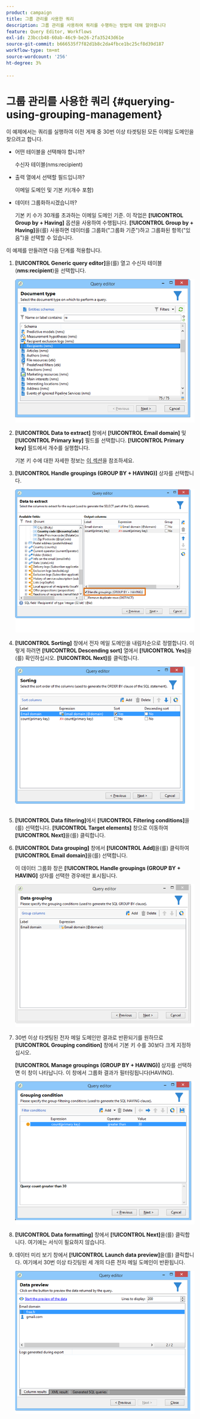 ```yaml
---
product: campaign
title: 그룹 관리를 사용한 쿼리
description: 그룹 관리를 사용하여 쿼리를 수행하는 방법에 대해 알아봅니다
feature: Query Editor, Workflows
exl-id: 23bccb48-60ab-46c9-be26-2fa35243d61e
source-git-commit: b666535f7f82d1b8c2da4fbce1bc25cf8d39d187
workflow-type: tm+mt
source-wordcount: '256'
ht-degree: 3%

---
```


# 그룹 관리를 사용한 쿼리 {#querying-using-grouping-management}



이 예제에서는 쿼리를 실행하여 이전 게재 중 30번 이상 타겟팅된 모든 이메일 도메인을 찾으려고 합니다.

* 어떤 테이블을 선택해야 합니까?

  수신자 테이블(nms:recipient)

* 출력 열에서 선택할 필드입니까?

  이메일 도메인 및 기본 키(개수 포함)

* 데이터 그룹화하시겠습니까?

  기본 키 수가 30개를 초과하는 이메일 도메인 기준. 이 작업은 **[!UICONTROL Group by + Having]** 옵션을 사용하여 수행됩니다. **[!UICONTROL Group by + Having]**&#x200B;을(를) 사용하면 데이터를 그룹화(&quot;그룹화 기준&quot;)하고 그룹화된 항목(&quot;있음&quot;)을 선택할 수 있습니다.

이 예제를 만들려면 다음 단계를 적용합니다.

1. **[!UICONTROL Generic query editor]**&#x200B;을(를) 열고 수신자 테이블(**nms:recipient**)을 선택합니다.

   ![](assets/query_editor_02.png)

1. **[!UICONTROL Data to extract]** 창에서 **[!UICONTROL Email domain]** 및 **[!UICONTROL Primary key]** 필드를 선택합니다. **[!UICONTROL Primary key]** 필드에서 개수를 실행합니다.

   기본 키 수에 대한 자세한 정보는 [이 섹션](../../platform/using/defining-filter-conditions.md#building-expressions)을 참조하세요.

1. **[!UICONTROL Handle groupings (GROUP BY + HAVING)]** 상자를 선택합니다.

   ![](assets/query_editor_nveau_29.png)

1. **[!UICONTROL Sorting]** 창에서 전자 메일 도메인을 내림차순으로 정렬합니다. 이렇게 하려면 **[!UICONTROL Descending sort]** 열에서 **[!UICONTROL Yes]**&#x200B;을(를) 확인하십시오. **[!UICONTROL Next]**&#x200B;를 클릭합니다.

   ![](assets/query_editor_nveau_70.png)

1. **[!UICONTROL Data filtering]**&#x200B;에서 **[!UICONTROL Filtering conditions]**&#x200B;을(를) 선택합니다. **[!UICONTROL Target elements]** 창으로 이동하여 **[!UICONTROL Next]**&#x200B;을(를) 클릭합니다.
1. **[!UICONTROL Data grouping]** 창에서 **[!UICONTROL Add]**&#x200B;을(를) 클릭하여 **[!UICONTROL Email domain]**&#x200B;을(를) 선택합니다.

   이 데이터 그룹화 창은 **[!UICONTROL Handle groupings (GROUP BY + HAVING]** 상자를 선택한 경우에만 표시됩니다.

   ![](assets/query_editor_blocklist_04.png)

1. 30번 이상 타겟팅된 전자 메일 도메인만 결과로 반환되기를 원하므로 **[!UICONTROL Grouping condition]** 창에서 기본 키 수를 30보다 크게 지정하십시오.

   **[!UICONTROL Manage groupings (GROUP BY + HAVING)]** 상자를 선택하면 이 창이 나타납니다. 이 창에서 그룹화 결과가 필터링됩니다(HAVING).

   ![](assets/query_editor_blocklist_05.png)

1. **[!UICONTROL Data formatting]** 창에서 **[!UICONTROL Next]**&#x200B;을(를) 클릭합니다. 여기에는 서식이 필요하지 않습니다.
1. 데이터 미리 보기 창에서 **[!UICONTROL Launch data preview]**&#x200B;을(를) 클릭합니다. 여기에서 30번 이상 타깃팅된 세 개의 다른 전자 메일 도메인이 반환됩니다.

   ![](assets/query_editor_blocklist_06.png)
